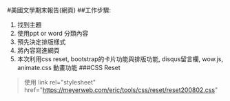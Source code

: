 #美國文學期末報告(網頁)
##工作步驟:
1. 找到主題
2. 使用ppt or word 分類內容
3. 預先決定排版樣式
4. 將內容寫進網頁
5. 本次利用css reset, bootstrap的卡片功能與排版功能, disqus留言欄, wow.js, animate.css 動畫功能
###CSS Reset
> 使用 link rel="stylesheet" href="https://meyerweb.com/eric/tools/css/reset/reset200802.css"